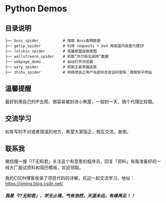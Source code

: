 # Python Demos

## 目录说明

    ├── boss_spider           # 爬取 Boss直聘数据
    ├── getip_spider          # 利用 requests + bs4 爬取国内高匿代理IP
    ├── lolskin_spider        # 英雄联盟皮肤爬图
    ├── wallstreecn_spider    # 抓取“华尔街见闻网”数据
    ├── webpage_demo          # 自动打开浏览器
    ├── wzry_spider           # 抓取王者荣耀皮肤
    ├── zhihu_spider          # 网络爬虫之用户名密码及验证码登陆：爬取知乎网站
    
## 温馨提醒
最好别用自己的IP去爬，很容易被封进小黑屋，一般封一天，搞个代理比较稳。

## 交流学习
如有写的不对或者错误的地方，希望大家指正，相互交流，谢谢。

## 联系我
微信搜一搜「IT无知君」关注这个有意思的程序员，回复「资料」有我准备好的一线大厂面试资料和简历模板，欢迎领取。

我的CSDN博客收录了项目代码的详解，欢迎一起交流学习，地址：https://jiming.blog.csdn.net/

##### 我是「IT无知君」，学无止境，气有浩然，天涯未远，有缘再见！！
